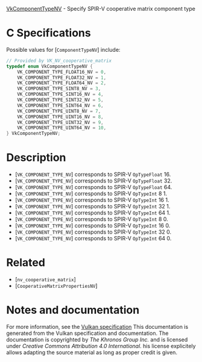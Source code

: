[VkComponentTypeNV](https://www.khronos.org/registry/vulkan/specs/1.3-extensions/man/html/VkComponentTypeNV.html) - Specify SPIR-V cooperative matrix component type

# C Specifications
Possible values for [`ComponentTypeNV`] include:
```c
// Provided by VK_NV_cooperative_matrix
typedef enum VkComponentTypeNV {
    VK_COMPONENT_TYPE_FLOAT16_NV = 0,
    VK_COMPONENT_TYPE_FLOAT32_NV = 1,
    VK_COMPONENT_TYPE_FLOAT64_NV = 2,
    VK_COMPONENT_TYPE_SINT8_NV = 3,
    VK_COMPONENT_TYPE_SINT16_NV = 4,
    VK_COMPONENT_TYPE_SINT32_NV = 5,
    VK_COMPONENT_TYPE_SINT64_NV = 6,
    VK_COMPONENT_TYPE_UINT8_NV = 7,
    VK_COMPONENT_TYPE_UINT16_NV = 8,
    VK_COMPONENT_TYPE_UINT32_NV = 9,
    VK_COMPONENT_TYPE_UINT64_NV = 10,
} VkComponentTypeNV;
```

# Description
- [`VK_COMPONENT_TYPE_NV`] corresponds to SPIR-V `OpTypeFloat` 16.
- [`VK_COMPONENT_TYPE_NV`] corresponds to SPIR-V `OpTypeFloat` 32.
- [`VK_COMPONENT_TYPE_NV`] corresponds to SPIR-V `OpTypeFloat` 64.
- [`VK_COMPONENT_TYPE_NV`] corresponds to SPIR-V `OpTypeInt` 8 1.
- [`VK_COMPONENT_TYPE_NV`] corresponds to SPIR-V `OpTypeInt` 16 1.
- [`VK_COMPONENT_TYPE_NV`] corresponds to SPIR-V `OpTypeInt` 32 1.
- [`VK_COMPONENT_TYPE_NV`] corresponds to SPIR-V `OpTypeInt` 64 1.
- [`VK_COMPONENT_TYPE_NV`] corresponds to SPIR-V `OpTypeInt` 8 0.
- [`VK_COMPONENT_TYPE_NV`] corresponds to SPIR-V `OpTypeInt` 16 0.
- [`VK_COMPONENT_TYPE_NV`] corresponds to SPIR-V `OpTypeInt` 32 0.
- [`VK_COMPONENT_TYPE_NV`] corresponds to SPIR-V `OpTypeInt` 64 0.

# Related
- [`nv_cooperative_matrix`]
- [`CooperativeMatrixPropertiesNV`]

# Notes and documentation
For more information, see the [Vulkan specification](https://www.khronos.org/registry/vulkan/specs/1.3-extensions/html/vkspec.html)
This documentation is generated from the Vulkan specification and documentation.
The documentation is copyrighted by *The Khronos Group Inc.* and is licensed under *Creative Commons Attribution 4.0 International*.
his license explicitely allows adapting the source material as long as proper credit is given.
        